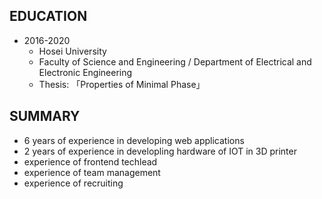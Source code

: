 
## EDUCATION

- 2016-2020
  - Hosei University
  - Faculty of Science and Engineering / Department of Electrical and Electronic Engineering
  - Thesis: 「Properties of Minimal Phase」
  

## SUMMARY

- 6 years of experience in developing web applications
- 2 years of experience in developling hardware of IOT in 3D printer
- experience of frontend techlead
- experience of team management
- experience of recruiting

